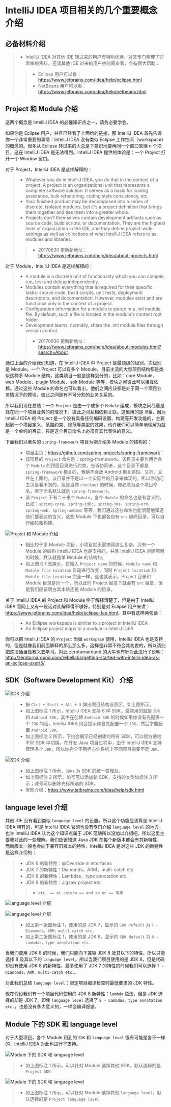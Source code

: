 # IntelliJ IDEA 项目相关的几个重要概念介绍

## 必备材料介绍

> * IntelliJ IDEA 对其他 IDE 转过来的用户有特别优待，对其专门整理了非常棒的资料，还请其他 IDE 过来的用户抽时间查看，会有很大帮助：
>
>> * Eclipse 用户可以看：<https://www.jetbrains.com/idea/help/eclipse.html>
>> * NetBeans 用户可以看：<https://www.jetbrains.com/idea/help/netbeans.html>

## Project 和 Module 介绍

这两个概念是 IntelliJ IDEA 的必懂知识点之一，请务必要学会。

如果你是 Eclipse 用户，并且已经看了上面给的链接，那 IntelliJ IDEA 首先告诉你一个非常重要的事情：IntelliJ IDEA 没有类似 Eclipse 工作空间（workspace）的概念的。很多从 Eclipse 转过来的人总是下意识地要再同一个窗口管理 n 个项目，这在 IntelliJ IDEA 是无法得到。IntelliJ IDEA 提供的体验是：一个 Project 打开一个 Window 窗口。

对于 Project，IntelliJ IDEA 是这样解释的：

> * Whatever you do in IntelliJ IDEA, you do that in the context of a project. A project is an organizational unit that represents a complete software solution. It serves as a basis for coding assistance, bulk refactoring, coding style consistency, etc.
> * Your finished product may be decomposed into a series of discrete, isolated modules, but it's a project definition that brings them together and ties them into a greater whole.
> * Projects don't themselves contain development artifacts such as source code, build scripts, or documentation. They are the highest level of organization in the IDE, and they define project-wide settings as well as collections of what IntelliJ IDEA refers to as modules and libraries. 
>
>> * 20170630 更新新地址：<https://www.jetbrains.com/help/idea/about-projects.html>

对于 Module，IntelliJ IDEA 是这样解释的：

> * A module is a discrete unit of functionality which you can compile, run, test and debug independently.
> * Modules contain everything that is required for their specific tasks: source code, build scripts, unit tests, deployment descriptors, and documentation. However, modules exist and are functional only in the context of a project.
> * Configuration information for a module is stored in a .iml module file. By default, such a file is located in the module's content root folder.
> * Development teams, normally, share the .iml module files through version control.
>
>> * 20170630 更新新地址：<https://www.jetbrains.com/help/idea/about-modules.html?search=About>

通过上面的介绍我们知道，在 IntelliJ IDEA 中 Project 是最顶级的级别，次级别是 Module。一个 Project 可以有多个 Module。目前主流的大型项目结构都是类似这种多 Module 结构，这类项目一般是这样划分的，比如：core Module、web Module、plugin Module、solr Module 等等，模块之间彼此可以相互依赖。通过这些 Module 的命名也可以看出，他们之间应该都是处于同一个项目业务情况下的模块，彼此之间是有不可分割的业务关系的。

所以我们现在总结：一个 `Project` 是由一个或多个 `Module` 组成，模块之间尽量是处在同一个项目业务的的情况下，彼此之间互相依赖关联。这里用的是 `尽量`，因为 IntelliJ IDEA 的 Project 是一个没有具备任何编码设置、构建等开发功能的，主要起到一个项目定义、范围约束、规范等类型的效果，也许我们可以简单地理解为就是一个单纯的目录，只是这个目录命名上必须有其代表性的意义。

下面我们以著名的 `spring-framework` 项目为例介绍多 Module 的结构的：

> * 项目主页：<https://github.com/spring-projects/spring-framework>：
> * 该项目的 `Project` 命名是：spring-framework。该目录主要作用为各个 `Module` 的顶层目录进行约束，告诉协同者，这个目录下都是 `spring-framework` 相关的，我绝不会放 Android 相关源码、文档、文件在上面的。该目录并不是以一个实际性的目录来体现的，所以你访问主页是看不到的，但是当你 `checkout` 的时候，你必须为这个项目命名，至于命名默认就是 `spring-framework`。
> * 该 `Project` 下有二十来个 `Module`，各个 `Module` 的命名也是有含义的，比如：`spring-core`、`spring-jdbc`、`spring-jms`、`spring-orm`、`spring-web`、`spring-webmvc` 等等，我们通过这些命名也能清楚地知道他们要表达的含义，这些 Module 下也都各自有 `src` 编码目录，可以自行编码和构建。

![Project 和 Module 介绍](./images/xiv-a-project-and-module-introduce-1.gif)

> * 相比较于多 Module 项目，小项目就无需搞得这么复杂。只有一个 Module 的结构 IntelliJ IDEA 也是支持的，并且 IntelliJ IDEA 创建项目的时候，默认就是单 Module 的结构的。
> * 如上图 Gif 图演示，在输入 `Project name` 的时候，`Module name` 和 `Module file Location` 自动进行改变，同时 `Project location` 和 `Module file Location` 完全一样，这也就表示，Project 目录和 Module 目录是同一个，所以此时 Project 目录下就会有 `src` 目录，但是我们应该明白其本质还是 Module 的目录。

关于 IntelliJ IDEA 的 Project 和 Module 终于解释清楚了，但是由于 IntelliJ IDEA 官网上又有一段话对此解释得不够好，特别是对 Eclipse 用户来讲：<https://www.jetbrains.com/idea/help/eclipse-faq.html>，其中有这样两句话：

> * An Eclipse workspace is similar to a project in IntelliJ IDEA
> * An Eclipse project maps to a module in IntelliJ IDEA

你可以把 IntelliJ IDEA 的 `Project` 当做 `workspace` 使用，IntelliJ IDEA 也是支持的，但是就像我们前面解释的那么那么多，这样是非常不符合其初衷的，所以请别把这段话当做教义去学习。对此 zeroturnaround 的大牛也有针对此进行了说明：<http://zeroturnaround.com/rebellabs/getting-started-with-intellij-idea-as-an-eclipse-user/3/>

## SDK（Software Development Kit） 介绍

![SDK 介绍](./images/xiv-b-sdk-introduce-1.jpg)

> * 按 `Ctrl + Shift + Alt + S` 弹出项目结构设置区，如上图所示。
> * 如上图标注 1 所示，IntelliJ IDEA 支持 6 种 SDK。最常用的就是 `JDK` 和 `Android SDK`，其中在创建 `Android SDK` 的时候如果你没有先配置一个 `JDK` 的话，IntelliJ IDEA 则会提示你要先配置一个 `JDK`，然后才能配置 `Android SDK`。
> * 如上图标注 2 所示，下拉会展示已经创建的所有 SDK，可以很方便地不同 SDK 中切换。在开发 Java 项目过程中，由于 IntelliJ IDEA 支持管理多个 `JDK`，所以你完全不用担心你系统上不同项目需要不同 `JDK`。

![SDK 介绍](./images/xiv-b-sdk-introduce-2.jpg)

> * 如上图标注 1 所示，`SDKs` 为 SDK 的统一管理处。
> * 如上图标注 2 所示，加号可以添加新 SDK，支持的类型如标注 3 所示；减号可以删除光标所选的 SDK。
> * 官网介绍：<https://www.jetbrains.com/idea/help/sdk.html>

## language level 介绍

其他 IDE 没有看到类似 `language level` 的设置，所以这个功能应该算是 IntelliJ IDEA 特有的，可是 IntelliJ IDEA 官网也没有专门介绍 `language level` 的地方，也许 IntelliJ IDEA 认为这个知识点属于 JDK 范畴所以没加以介绍吧。所以这里主要我对此的一些理解。我们应该知道 Java JDK 在每个新版本都会有其新特性，而新版本一般也会向下兼容旧版本的特性，IntelliJ IDEA 是对这些 JDK 的新特性是这样介绍的：

> * JDK 6 的新特性：@Override in interfaces
> * JDK 7 的新特性：Diamonds，ARM，multi-catch etc.
> * JDK 8 的新特性：Lambdas，type annotation etc.
> * JDK 9 的新特性：Jigsaw project etc.
>
>> * `etc. == et cetera == and so on == 等等`

![language level 介绍](./images/xiv-c-language-level-introduce-1.jpg)

![language level 介绍](./images/xiv-c-language-level-introduce-2.jpg)

> * 如上第一张图标注 1，使用的是 JDK 7，显示的 `SDK default` 为 `7 - Diamonds，ARM，multi-catch etc.`
> * 如上第二张图标注 1，使用的是 JDK 8，显示的 `SDK default` 为 `8 - Lambdas，type annotation etc.`

当我们使用 JDK 8 的时候，我们只能向下兼容 JDK 8 及其以下的特性，所以只能选择 8 及其以下的 `language level`。所以当我们项目使用的是 JDK 8，但是代码却没有使用 JDK 8 的新特性，最多使用了 JDK 7 的特性的时候我们可以选择 `7 - Diamonds，ARM，multi-catch etc.`。

对此我们总结 `language level`：限定项目编译检查时最低要求的 JDK 特性。

现在假设我们有一个项目代码使用的 JDK 8 新特性：`lambda` 语法，但是 JDK 选择的却是 JDK 7，即使 `language level` 选择了 `8 - Lambdas，type annotation etc.`，也是没有多大意义的，一样会编译报错。

## Module 下的 SDK 和 language level

对于大型项目，各个 Module 用到的 `SDK` 和 `language level` 很有可能是各不一样的，IntelliJ IDEA 对此也进行了支持。
 
![Module 下的 SDK 和 language level](./images/xiv-d-module-setting-2.jpg)

> * 如上图标注 1 所示，可以针对 Module 选择其他 SDK，默认选择的是 `Project SDK`

![Module 下的 SDK 和 language level](./images/xiv-d-module-setting-1.jpg)

> * 如上图标注 1 所示，可以针对 Module 选择其他 `language level`，默认选择的是 `Project language level`
 
